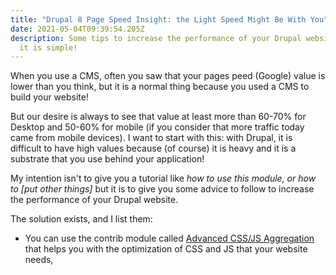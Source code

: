 ```yaml
---
title: "Drupal 8 Page Speed Insight: the Light Speed Might Be With You"
date: 2021-05-04T09:39:54.205Z
description: Some tips to increase the performance of your Drupal website. Yes,
  it is simple!
---
```

When you use a CMS, often you saw that your pages peed (Google) value is lower than you think, but it is a normal thing because you used a CMS to build your website! 

But our desire is always to see that value at least more than 60-70% for Desktop and 50-60% for mobile (if you consider that more traffic today came from mobile devices). I want to start with this: with Drupal, it is difficult to have high values because (of course) it is heavy and it is a substrate that you use behind your application! 

My intention isn't to give you a tutorial like *how to use this module, or how to \[put other things]* but it is to give you some advice to follow to increase the performance of your Drupal website.

The solution exists, and I list them: 

* You can use the contrib module called [Advanced CSS/JS Aggregation](https://www.drupal.org/project/advagg) that helps you with the optimization of CSS and JS that your website needs,
